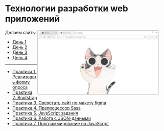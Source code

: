 # Технологии разработки web приложений

<img src="https://github.com/Cat-in-box/FA/blob/png/git%20web%2B.png" align="right" width=400 height=213/>

Делаем сайты

* [День 1](https://github.com/Cat-in-box/FA/tree/3/3%20%D0%BA%D1%83%D1%80%D1%81/Web/Day1)
* [День 2](https://github.com/Cat-in-box/FA/tree/3/3%20%D0%BA%D1%83%D1%80%D1%81/Web/Day2)
* [День 3](https://github.com/Cat-in-box/FA/tree/3/3%20%D0%BA%D1%83%D1%80%D1%81/Web/Day3)
* [День 4](https://github.com/Cat-in-box/FA/tree/3/3%20%D0%BA%D1%83%D1%80%D1%81/Web/Day4)
____
* [Практика 1. Реализовать форму опроса](https://github.com/Cat-in-box/FA/tree/3/3%20%D0%BA%D1%83%D1%80%D1%81/Web/Practice1)
* [Практика 2. Bootstrap](https://github.com/Cat-in-box/FA/tree/3/3%20%D0%BA%D1%83%D1%80%D1%81/Web/Practice2)
* [Практика 3. Сверстать сайт по макету figma](https://github.com/Cat-in-box/FA/tree/3/3%20%D0%BA%D1%83%D1%80%D1%81/Web/Practice3)
* [Практика 4. Препроцессор Sass](https://github.com/Cat-in-box/FA/tree/3/3%20%D0%BA%D1%83%D1%80%D1%81/Web/Practice4)
* [Практика 5. JavaScript задания](https://github.com/Cat-in-box/FA/tree/3/3%20%D0%BA%D1%83%D1%80%D1%81/Web/Practice5)
* [Практика 6. Работа с JSON-данными](https://github.com/Cat-in-box/FA/tree/3/3%20%D0%BA%D1%83%D1%80%D1%81/Web/Practice6)
* [Практика 7. Программирование на JavaScript](https://github.com/Cat-in-box/FA/tree/3/3%20%D0%BA%D1%83%D1%80%D1%81/Web/Practice7)
